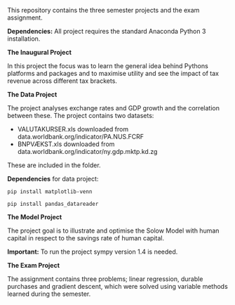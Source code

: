 This repository contains the three semester projects and the exam assignment. 

**Dependencies:** All project requires the standard Anaconda Python 3 installation.

**The Inaugural Project** 

In this project the focus was to learn the general idea behind Pythons platforms and packages and to maximise utility and see the impact of tax revenue across different tax brackets. 

**The Data Project**

The project analyses exchange rates and GDP growth and the correlation between these. The project contains two datasets: 
- VALUTAKURSER.xls downloaded from data.worldbank.org/indicator/PA.NUS.FCRF
- BNPVÆKST.xls downloaded from data.worldbank.org/indicator/ny.gdp.mktp.kd.zg

These are included in the folder. 

**Dependencies** for data project:

``pip install matplotlib-venn``

``pip install pandas_datareader``

**The Model Project** 

The project goal is to illustrate and optimise the Solow Model with human capital in respect to the savings rate of human capital. 

**Important:** To run the project sympy version 1.4 is needed. 

**The Exam Project**

The assignment contains three problems; linear regression, durable purchases and gradient descent, which were solved using variable methods learned during the semester.